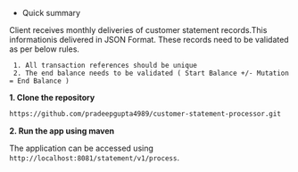 * Quick summary

Client receives monthly deliveries of customer statement records.This informationis delivered in JSON Format. These
records need to be validated as per below rules.
  
     1. All transaction references should be unique
     2. The end balance needs to be validated ( Start Balance +/- Mutation = End Balance )


**1. Clone the repository** 

```bash
https://github.com/pradeepgupta4989/customer-statement-processor.git
```

**2. Run the app using maven**


The application can be accessed using  `http://localhost:8081/statement/v1/process`.

